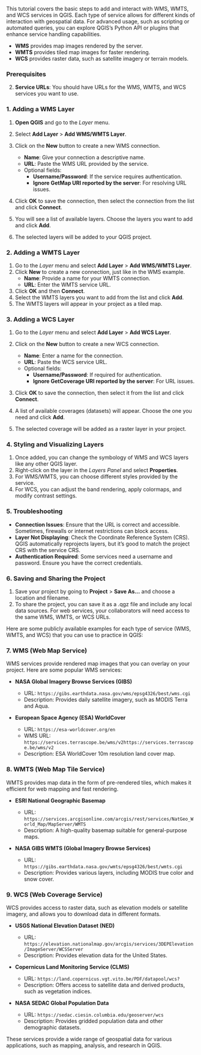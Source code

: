 This tutorial covers the basic steps to add and interact with WMS, WMTS, and WCS services in QGIS. Each type of service allows for different kinds of interaction with geospatial data. For advanced usage, such as scripting or automated queries, you can explore QGIS’s Python API or plugins that enhance service handling capabilities.

- **WMS** provides map images rendered by the server.
- **WMTS** provides tiled map images for faster rendering.
- **WCS** provides raster data, such as satellite imagery or terrain models.

### Prerequisites
2. **Service URLs**: You should have URLs for the WMS, WMTS, and WCS services you want to use.

### 1. Adding a WMS Layer

1. **Open QGIS** and go to the *Layer* menu.
2. Select **Add Layer** > **Add WMS/WMTS Layer**.
   
3. Click on the **New** button to create a new WMS connection.
   - **Name**: Give your connection a descriptive name.
   - **URL**: Paste the WMS URL provided by the service.
   - Optional fields:
     - **Username/Password**: If the service requires authentication.
     - **Ignore GetMap URI reported by the server**: For resolving URL issues.
   
4. Click **OK** to save the connection, then select the connection from the list and click **Connect**.
5. You will see a list of available layers. Choose the layers you want to add and click **Add**.
6. The selected layers will be added to your QGIS project.

### 2. Adding a WMTS Layer

1. Go to the *Layer* menu and select **Add Layer** > **Add WMS/WMTS Layer**.
2. Click **New** to create a new connection, just like in the WMS example.
   - **Name**: Provide a name for your WMTS connection.
   - **URL**: Enter the WMTS service URL.
3. Click **OK** and then **Connect**.
4. Select the WMTS layers you want to add from the list and click **Add**.
5. The WMTS layers will appear in your project as a tiled map.

### 3. Adding a WCS Layer

1. Go to the *Layer* menu and select **Add Layer** > **Add WCS Layer**.
   
2. Click on the **New** button to create a new WCS connection.
   - **Name**: Enter a name for the connection.
   - **URL**: Paste the WCS service URL.
   - Optional fields:
     - **Username/Password**: If required for authentication.
     - **Ignore GetCoverage URI reported by the server**: For URL issues.
   
3. Click **OK** to save the connection, then select it from the list and click **Connect**.
4. A list of available coverages (datasets) will appear. Choose the one you need and click **Add**.
5. The selected coverage will be added as a raster layer in your project.

### 4. Styling and Visualizing Layers

1. Once added, you can change the symbology of WMS and WCS layers like any other QGIS layer.
2. Right-click on the layer in the *Layers Panel* and select **Properties**.
3. For WMS/WMTS, you can choose different styles provided by the service.
4. For WCS, you can adjust the band rendering, apply colormaps, and modify contrast settings.

### 5. Troubleshooting

- **Connection Issues**: Ensure that the URL is correct and accessible. Sometimes, firewalls or internet restrictions can block access.
- **Layer Not Displaying**: Check the Coordinate Reference System (CRS). QGIS automatically reprojects layers, but it’s good to match the project CRS with the service CRS.
- **Authentication Required**: Some services need a username and password. Ensure you have the correct credentials.

### 6. Saving and Sharing the Project

1. Save your project by going to **Project** > **Save As...** and choose a location and filename.
2. To share the project, you can save it as a .qgz file and include any local data sources. For web services, your collaborators will need access to the same WMS, WMTS, or WCS URLs.


Here are some publicly available examples for each type of service (WMS, WMTS, and WCS) that you can use to practice in QGIS:

### 7. WMS (Web Map Service)
WMS services provide rendered map images that you can overlay on your project. Here are some popular WMS services:

- **NASA Global Imagery Browse Services (GIBS)**
  - URL: `https://gibs.earthdata.nasa.gov/wms/epsg4326/best/wms.cgi`
  - Description: Provides daily satellite imagery, such as MODIS Terra and Aqua.

- **European Space Agency (ESA) WorldCover**
  - URL: `https://esa-worldcover.org/en`
  - WMS URL: `https://services.terrascope.be/wms/v2https://services.terrascope.be/wms/v2`
  - Description: ESA WorldCover 10m resolution land cover map.

### 8. WMTS (Web Map Tile Service)
WMTS provides map data in the form of pre-rendered tiles, which makes it efficient for web mapping and fast rendering.

- **ESRI National Geographic Basemap**
  - URL: `https://services.arcgisonline.com/arcgis/rest/services/NatGeo_World_Map/MapServer/WMTS`
  - Description: A high-quality basemap suitable for general-purpose maps.

- **NASA GIBS WMTS (Global Imagery Browse Services)**
  - URL: `https://gibs.earthdata.nasa.gov/wmts/epsg4326/best/wmts.cgi`
  - Description: Provides various layers, including MODIS true color and snow cover.

### 9. WCS (Web Coverage Service)
WCS provides access to raster data, such as elevation models or satellite imagery, and allows you to download data in different formats.

- **USGS National Elevation Dataset (NED)**
  - URL: `https://elevation.nationalmap.gov/arcgis/services/3DEPElevation/ImageServer/WCSServer`
  - Description: Provides elevation data for the United States.

- **Copernicus Land Monitoring Service (CLMS)**
  - URL: `https://land.copernicus.vgt.vito.be/PDF/datapool/wcs?`
  - Description: Offers access to satellite data and derived products, such as vegetation indices.

- **NASA SEDAC Global Population Data**
  - URL: `https://sedac.ciesin.columbia.edu/geoserver/wcs`
  - Description: Provides gridded population data and other demographic datasets.

These services provide a wide range of geospatial data for various applications, such as mapping, analysis, and research in QGIS.